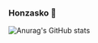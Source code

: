 ### Honzasko :crown:
![Anurag's GitHub stats](https://github-readme-stats.vercel.app/api?username=Honzasko&count_private=true&theme=merko)
